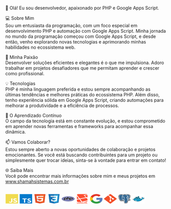 👋 Olá! Eu sou desenvolvedor, apaixonado por PHP e Google Apps Script.

💻 Sobre Mim<br>
Sou um entusiasta da programação, com um foco especial em desenvolvimento PHP e automação com Google Apps Script. Minha jornada no mundo da programação começou com Google Apps Script, e desde então, venho explorando novas tecnologias e aprimorando minhas habilidades no ecossistema web.

🚀 Minha Paixão<br>
Desenvolver soluções eficientes e elegantes é o que me impulsiona. Adoro trabalhar em projetos desafiadores que me permitam aprender e crescer como profissional.

💡 Tecnologias<br>
PHP é minha linguagem preferida e estou sempre acompanhando as últimas tendências e melhores práticas do ecossistema PHP. Além disso, tenho experiência sólida em Google Apps Script, criando automações para melhorar a produtividade e a eficiência de processos.

🌱 O Aprendizado Contínuo<br>
O campo da tecnologia está em constante evolução, e estou comprometido em aprender novas ferramentas e frameworks para acompanhar essa dinâmica.

📫 Vamos Colaborar?<br>
Estou sempre aberto a novas oportunidades de colaboração e projetos emocionantes. Se você está buscando contribuintes para um projeto ou simplesmente quer trocar ideias, sinta-se à vontade para entrar em contato!

🌐 Saiba Mais<br>
Você pode encontrar mais informações sobre mim e meus projetos em  www.shamahsistemas.com.br


<div style="display: inline_block"><br>
  <img align="center" alt="Anderson-Js" height="30" width="40" src="https://raw.githubusercontent.com/devicons/devicon/master/icons/javascript/javascript-plain.svg">
  <img align="center" alt="Anderson-Ts" height="30" width="40" src="https://raw.githubusercontent.com/devicons/devicon/master/icons/typescript/typescript-plain.svg">
  <img align="center" alt="Anderson-HTML" height="30" width="40" src="https://raw.githubusercontent.com/devicons/devicon/master/icons/html5/html5-original.svg">
  <img align="center" alt="Anderson-CSS" height="30" width="40" src="https://raw.githubusercontent.com/devicons/devicon/master/icons/css3/css3-original.svg">
  <img align="center" alt="Anderson-PHP" height="30" width="40" src="https://raw.githubusercontent.com/devicons/devicon/master/icons/php/php-original.svg">
  <img align="center" alt="Anderson-laravel" height="30" width="40" src="https://raw.githubusercontent.com/devicons/devicon/master/icons/laravel/laravel-plain-wordmark.svg">
  <img align="center" alt="Anderson-google" height="30" width="40" src="https://raw.githubusercontent.com/devicons/devicon/master/icons/google/google-original.svg">
  <img align="center" alt="Anderson-git" height="30" width="40" src="https://raw.githubusercontent.com/devicons/devicon/master/icons/git/git-original.svg">
  <img align="center" alt="Anderson-postgres" height="30" width="40" src="https://raw.githubusercontent.com/devicons/devicon/master/icons/postgresql/postgresql-original.svg"> 
  <img align="center" alt="Anderson-docker" height="30" width="40" src="https://raw.githubusercontent.com/devicons/devicon/master/icons/docker/docker-original.svg"> 

</div>
